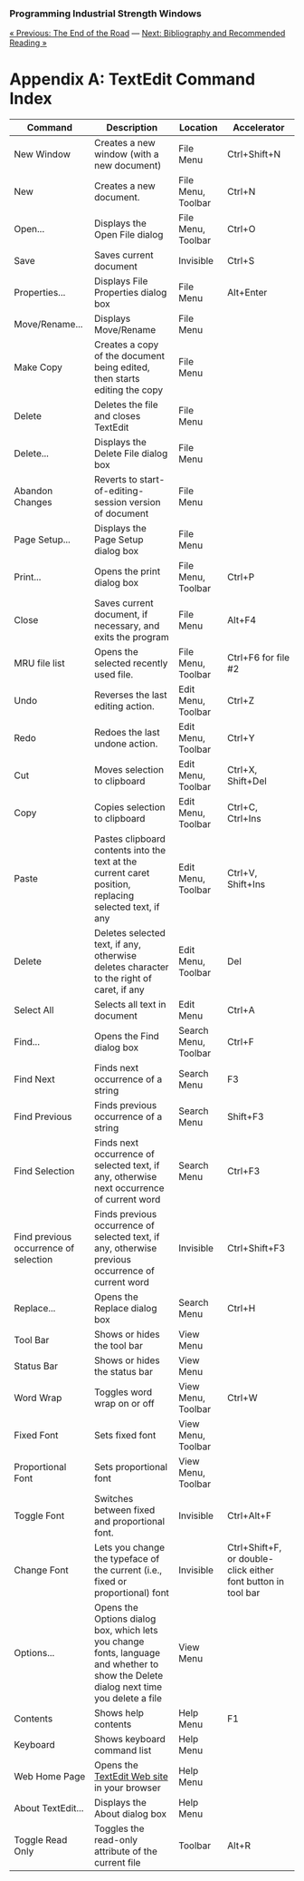 ﻿### Programming Industrial Strength Windows

[« Previous: The End of the Road](Chapter-21-The-End-of-the-Road.md) — [Next: Bibliography and Recommended Reading »](Appendix-B-Bibliography-and-Recommended-Reading.md)

# Appendix A: TextEdit Command Index

| Command | Description | Location | Accelerator |
|---|---|---|---|
| New Window | Creates a new window (with a new document) | File Menu | Ctrl+Shift+N |
| New | Creates a new document. | File Menu, Toolbar | Ctrl+N |
| Open... | Displays the Open File dialog | File Menu, Toolbar | Ctrl+O |
| Save | Saves current document | Invisible | Ctrl+S |
| Properties... | Displays File Properties dialog box | File Menu | Alt+Enter |
| Move/Rename... | Displays Move/Rename | File Menu |  |
| Make Copy | Creates a copy of the document being edited, then starts editing the copy | File Menu |  |
| Delete | Deletes the file and closes TextEdit | File Menu |  |
| Delete... | Displays the Delete File dialog box | File Menu |  |
| Abandon Changes | Reverts to start-of-editing-session version of document | File Menu |  |
| Page Setup... | Displays the Page Setup dialog box | File Menu |  |
| Print... | Opens the print dialog box | File Menu, Toolbar | Ctrl+P |
| Close | Saves current document, if necessary, and exits the program | File Menu | Alt+F4 |
| MRU file list | Opens the selected recently used file. | File Menu, Toolbar | Ctrl+F6 for file #2 |
| Undo | Reverses the last editing action. | Edit Menu, Toolbar | Ctrl+Z |
| Redo | Redoes the last undone action. | Edit Menu, Toolbar | Ctrl+Y |
| Cut | Moves selection to clipboard | Edit Menu, Toolbar | Ctrl+X, Shift+Del |
| Copy | Copies selection to clipboard | Edit Menu, Toolbar | Ctrl+C, Ctrl+Ins |
| Paste | Pastes clipboard contents into the text at the current caret position, replacing selected text, if any | Edit Menu, Toolbar | Ctrl+V, Shift+Ins |
| Delete | Deletes selected text, if any, otherwise deletes character to the right of caret, if any | Edit Menu, Toolbar | Del |
| Select All | Selects all text in document | Edit Menu | Ctrl+A |
| Find... | Opens the Find dialog box | Search Menu, Toolbar | Ctrl+F |
| Find Next | Finds next occurrence of a string | Search Menu | F3 |
| Find Previous | Finds previous occurrence of a string | Search Menu | Shift+F3 |
| Find Selection | Finds next occurrence of selected text, if any, otherwise next occurrence of current word | Search Menu | Ctrl+F3 |
| Find previous occurrence of selection | Finds previous occurrence of selected text, if any, otherwise previous occurrence of current word | Invisible | Ctrl+Shift+F3 |
| Replace... | Opens the Replace dialog box | Search Menu | Ctrl+H |
| Tool Bar | Shows or hides the tool bar | View Menu |  |
| Status Bar | Shows or hides the status bar | View Menu |  |
| Word Wrap | Toggles word wrap on or off | View Menu, Toolbar | Ctrl+W |
| Fixed Font | Sets fixed font | View Menu, Toolbar |  |
| Proportional Font | Sets proportional font | View Menu, Toolbar |  |
| Toggle Font | Switches between fixed and proportional font. | Invisible | Ctrl+Alt+F |
| Change Font | Lets you change the typeface of the current (i.e., fixed or proportional) font | Invisible | Ctrl+Shift+F, or double-click either font button in tool bar |
| Options... | Opens the Options dialog box, which lets you change fonts, language and whether to show the Delete dialog next time you delete a file | View Menu |  |
| Contents | Shows help contents | Help Menu | F1 |
| Keyboard | Shows keyboard command list | Help Menu |  |
| Web Home Page | Opens the [TextEdit Web site](https://github.com/petterh/textedit) in your browser | Help Menu |  |
| About TextEdit... | Displays the About dialog box | Help Menu |  |
| Toggle Read Only | Toggles the read-only attribute of the current file | Toolbar | Alt+R |
